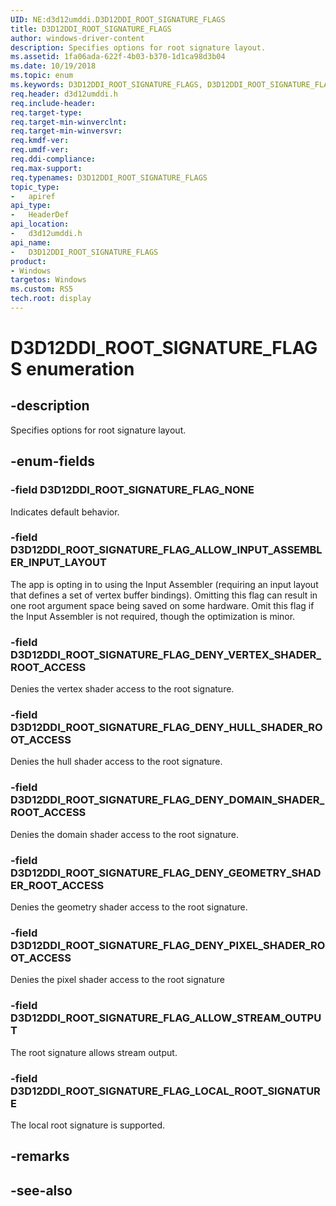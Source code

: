 ```yaml
---
UID: NE:d3d12umddi.D3D12DDI_ROOT_SIGNATURE_FLAGS
title: D3D12DDI_ROOT_SIGNATURE_FLAGS
author: windows-driver-content
description: Specifies options for root signature layout.
ms.assetid: 1fa06ada-622f-4b03-b370-1d1ca98d3b04
ms.date: 10/19/2018
ms.topic: enum
ms.keywords: D3D12DDI_ROOT_SIGNATURE_FLAGS, D3D12DDI_ROOT_SIGNATURE_FLAGS, 
req.header: d3d12umddi.h
req.include-header:
req.target-type:
req.target-min-winverclnt:
req.target-min-winversvr:
req.kmdf-ver:
req.umdf-ver:
req.ddi-compliance:
req.max-support:
req.typenames: D3D12DDI_ROOT_SIGNATURE_FLAGS
topic_type: 
-	apiref
api_type: 
-	HeaderDef
api_location: 
-	d3d12umddi.h
api_name: 
-	D3D12DDI_ROOT_SIGNATURE_FLAGS
product:
- Windows
targetos: Windows
ms.custom: RS5
tech.root: display
---
```


# D3D12DDI_ROOT_SIGNATURE_FLAGS enumeration

## -description

Specifies options for root signature layout.

## -enum-fields

### -field D3D12DDI_ROOT_SIGNATURE_FLAG_NONE 

Indicates default behavior.

### -field D3D12DDI_ROOT_SIGNATURE_FLAG_ALLOW_INPUT_ASSEMBLER_INPUT_LAYOUT 

The app is opting in to using the Input Assembler (requiring an input layout that defines a set of vertex buffer bindings). Omitting this flag can result in one root argument space being saved on some hardware. Omit this flag if the Input Assembler is not required, though the optimization is minor.

### -field D3D12DDI_ROOT_SIGNATURE_FLAG_DENY_VERTEX_SHADER_ROOT_ACCESS 

Denies the vertex shader access to the root signature.

### -field D3D12DDI_ROOT_SIGNATURE_FLAG_DENY_HULL_SHADER_ROOT_ACCESS 

Denies the hull shader access to the root signature.

### -field D3D12DDI_ROOT_SIGNATURE_FLAG_DENY_DOMAIN_SHADER_ROOT_ACCESS 

Denies the domain shader access to the root signature.

### -field D3D12DDI_ROOT_SIGNATURE_FLAG_DENY_GEOMETRY_SHADER_ROOT_ACCESS 

Denies the geometry shader access to the root signature.

### -field D3D12DDI_ROOT_SIGNATURE_FLAG_DENY_PIXEL_SHADER_ROOT_ACCESS 

Denies the pixel shader access to the root signature

### -field D3D12DDI_ROOT_SIGNATURE_FLAG_ALLOW_STREAM_OUTPUT 

The root signature allows stream output. 

### -field D3D12DDI_ROOT_SIGNATURE_FLAG_LOCAL_ROOT_SIGNATURE 

The local root signature is supported.

## -remarks

## -see-also
